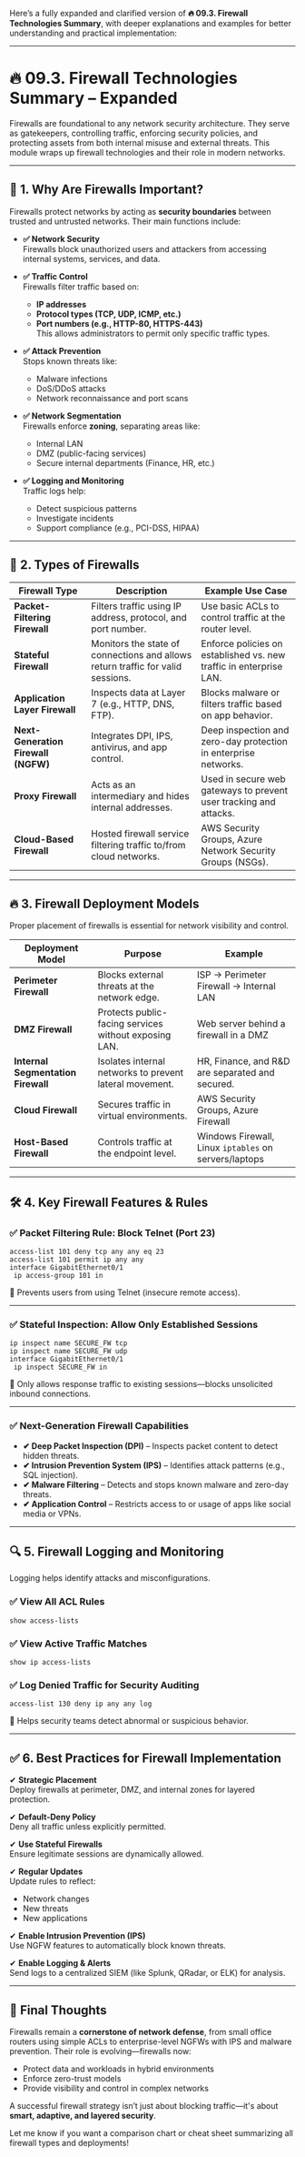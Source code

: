 Here’s a fully expanded and clarified version of **🔥 09.3. Firewall Technologies Summary**, with deeper explanations and examples for better understanding and practical implementation:

---

# 🔥 09.3. Firewall Technologies Summary – Expanded

Firewalls are foundational to any network security architecture. They serve as gatekeepers, controlling traffic, enforcing security policies, and protecting assets from both internal misuse and external threats. This module wraps up firewall technologies and their role in modern networks.

---

## 🌟 1. Why Are Firewalls Important?

Firewalls protect networks by acting as **security boundaries** between trusted and untrusted networks. Their main functions include:

- **✅ Network Security**  
  Firewalls block unauthorized users and attackers from accessing internal systems, services, and data.

- **✅ Traffic Control**  
  Firewalls filter traffic based on:
  - **IP addresses**
  - **Protocol types (TCP, UDP, ICMP, etc.)**
  - **Port numbers (e.g., HTTP-80, HTTPS-443)**  
  This allows administrators to permit only specific traffic types.

- **✅ Attack Prevention**  
  Stops known threats like:
  - Malware infections
  - DoS/DDoS attacks
  - Network reconnaissance and port scans

- **✅ Network Segmentation**  
  Firewalls enforce **zoning**, separating areas like:
  - Internal LAN
  - DMZ (public-facing services)
  - Secure internal departments (Finance, HR, etc.)

- **✅ Logging and Monitoring**  
  Traffic logs help:
  - Detect suspicious patterns
  - Investigate incidents
  - Support compliance (e.g., PCI-DSS, HIPAA)

---

## 🔑 2. Types of Firewalls

| **Firewall Type**               | **Description**                                                                 | **Example Use Case**                                              |
|-------------------------------|----------------------------------------------------------------------------------|-------------------------------------------------------------------|
| **Packet-Filtering Firewall**   | Filters traffic using IP address, protocol, and port number.                    | Use basic ACLs to control traffic at the router level.            |
| **Stateful Firewall**           | Monitors the state of connections and allows return traffic for valid sessions. | Enforce policies on established vs. new traffic in enterprise LAN.|
| **Application Layer Firewall**  | Inspects data at Layer 7 (e.g., HTTP, DNS, FTP).                                | Blocks malware or filters traffic based on app behavior.          |
| **Next-Generation Firewall (NGFW)** | Integrates DPI, IPS, antivirus, and app control.                              | Deep inspection and zero-day protection in enterprise networks.   |
| **Proxy Firewall**              | Acts as an intermediary and hides internal addresses.                          | Used in secure web gateways to prevent user tracking and attacks. |
| **Cloud-Based Firewall**        | Hosted firewall service filtering traffic to/from cloud networks.              | AWS Security Groups, Azure Network Security Groups (NSGs).        |

---

## 🔥 3. Firewall Deployment Models

Proper placement of firewalls is essential for network visibility and control.

| **Deployment Model**              | **Purpose**                                                  | **Example**                                              |
|----------------------------------|--------------------------------------------------------------|-----------------------------------------------------------|
| **Perimeter Firewall**           | Blocks external threats at the network edge.                 | ISP → Perimeter Firewall → Internal LAN                  |
| **DMZ Firewall**                 | Protects public-facing services without exposing LAN.        | Web server behind a firewall in a DMZ                    |
| **Internal Segmentation Firewall** | Isolates internal networks to prevent lateral movement.      | HR, Finance, and R&D are separated and secured.           |
| **Cloud Firewall**               | Secures traffic in virtual environments.                     | AWS Security Groups, Azure Firewall                      |
| **Host-Based Firewall**          | Controls traffic at the endpoint level.                      | Windows Firewall, Linux `iptables` on servers/laptops    |

---

## 🛠️ 4. Key Firewall Features & Rules

### ✅ Packet Filtering Rule: Block Telnet (Port 23)
```cisco
access-list 101 deny tcp any any eq 23
access-list 101 permit ip any any
interface GigabitEthernet0/1
 ip access-group 101 in
```
🔹 Prevents users from using Telnet (insecure remote access).

---

### ✅ Stateful Inspection: Allow Only Established Sessions
```cisco
ip inspect name SECURE_FW tcp
ip inspect name SECURE_FW udp
interface GigabitEthernet0/1
 ip inspect SECURE_FW in
```
🔹 Only allows response traffic to existing sessions—blocks unsolicited inbound connections.

---

### ✅ Next-Generation Firewall Capabilities
- **✔ Deep Packet Inspection (DPI)** – Inspects packet content to detect hidden threats.
- **✔ Intrusion Prevention System (IPS)** – Identifies attack patterns (e.g., SQL injection).
- **✔ Malware Filtering** – Detects and stops known malware and zero-day threats.
- **✔ Application Control** – Restricts access to or usage of apps like social media or VPNs.

---

## 🔍 5. Firewall Logging and Monitoring

Logging helps identify attacks and misconfigurations.

### ✅ View All ACL Rules
```cisco
show access-lists
```

### ✅ View Active Traffic Matches
```cisco
show ip access-lists
```

### ✅ Log Denied Traffic for Security Auditing
```cisco
access-list 130 deny ip any any log
```
🔹 Helps security teams detect abnormal or suspicious behavior.

---

## ✅ 6. Best Practices for Firewall Implementation

✔ **Strategic Placement**  
Deploy firewalls at perimeter, DMZ, and internal zones for layered protection.

✔ **Default-Deny Policy**  
Deny all traffic unless explicitly permitted.

✔ **Use Stateful Firewalls**  
Ensure legitimate sessions are dynamically allowed.

✔ **Regular Updates**  
Update rules to reflect:
- Network changes
- New threats
- New applications

✔ **Enable Intrusion Prevention (IPS)**  
Use NGFW features to automatically block known threats.

✔ **Enable Logging & Alerts**  
Send logs to a centralized SIEM (like Splunk, QRadar, or ELK) for analysis.

---

## 🚀 Final Thoughts

Firewalls remain a **cornerstone of network defense**, from small office routers using simple ACLs to enterprise-level NGFWs with IPS and malware prevention. Their role is evolving—firewalls now:
- Protect data and workloads in hybrid environments
- Enforce zero-trust models
- Provide visibility and control in complex networks

A successful firewall strategy isn’t just about blocking traffic—it's about **smart, adaptive, and layered security**.

Let me know if you want a comparison chart or cheat sheet summarizing all firewall types and deployments!